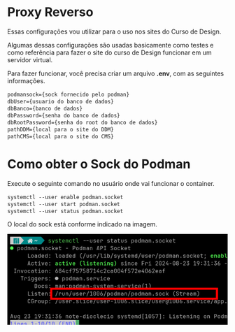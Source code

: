 # Proxy Reverso
Essas configurações vou utilizar para o uso nos sites do Curso de Design.

Algumas dessas configurações são usadas basicamente como testes e como referência para fazer o site do curso de Design funcionar em um servidor virtual.

Para fazer funcionar, você precisa criar um arquivo **.env**, com as seguintes informações.

    podmansock={sock fornecido pelo podman}
    dbUser={usuario do banco de dados}
    dbBanco={banco de dados}
    dbPassword={senha do banco de dados}
    dbRootPassword={senha do root do banco de dados}
    pathDDM={local para o site do DDM}
    pathCMS={local para o site do CMS}

# Como obter o Sock do Podman
Execute o seguinte comando no usuário onde vai funcionar o container.

    systemctl --user enable podman.socket
    systemctl --user start podman.socket
    systemctl --user status podman.socket

O local do sock está conforme indicado na imagem.

![Podman Socket][podman-sock]



[podman-sock]: img/podman-sock.png